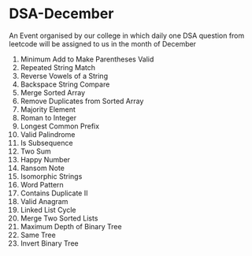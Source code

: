 # DSA-December
An Event organised by our college in which daily one DSA question from leetcode will be assigned to us in the month of December 
1. Minimum Add to Make Parentheses Valid
2. Repeated String Match
3. Reverse Vowels of a String
4. Backspace String Compare
5. Merge Sorted Array
6. Remove Duplicates from Sorted Array
7. Majority Element
8. Roman to Integer
9. Longest Common Prefix
10. Valid Palindrome
11. Is Subsequence
12. Two Sum
13. Happy Number
14. Ransom Note
15. Isomorphic Strings
16. Word Pattern
17. Contains Duplicate II
18. Valid Anagram
19. Linked List Cycle
20. Merge Two Sorted Lists
21. Maximum Depth of Binary Tree
23. Same Tree
24. Invert Binary Tree
